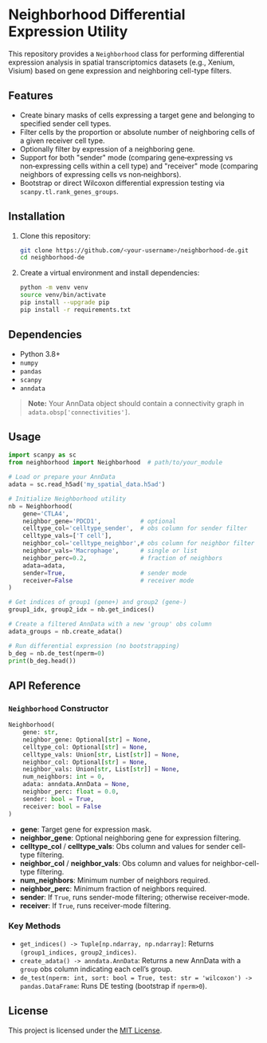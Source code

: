 # Neighborhood Differential Expression Utility

This repository provides a `Neighborhood` class for performing differential expression analysis in spatial transcriptomics datasets (e.g., Xenium, Visium) based on gene expression and neighboring cell-type filters.

## Features

* Create binary masks of cells expressing a target gene and belonging to specified sender cell types.
* Filter cells by the proportion or absolute number of neighboring cells of a given receiver cell type.
* Optionally filter by expression of a neighboring gene.
* Support for both "sender" mode (comparing gene‑expressing vs non‑expressing cells within a cell type) and "receiver" mode (comparing neighbors of expressing cells vs non‑neighbors).
* Bootstrap or direct Wilcoxon differential expression testing via `scanpy.tl.rank_genes_groups`.

## Installation

1. Clone this repository:

   ```bash
   git clone https://github.com/<your-username>/neighborhood-de.git
   cd neighborhood-de
   ```

2. Create a virtual environment and install dependencies:

   ```bash
   python -m venv venv
   source venv/bin/activate
   pip install --upgrade pip
   pip install -r requirements.txt
   ```

## Dependencies

* Python 3.8+
* `numpy`
* `pandas`
* `scanpy`
* `anndata`

> **Note:** Your AnnData object should contain a connectivity graph in `adata.obsp['connectivities']`.

## Usage

```python
import scanpy as sc
from neighborhood import Neighborhood  # path/to/your_module

# Load or prepare your AnnData
adata = sc.read_h5ad('my_spatial_data.h5ad')

# Initialize Neighborhood utility
nb = Neighborhood(
    gene='CTLA4',
    neighbor_gene='PDCD1',           # optional
    celltype_col='celltype_sender',  # obs column for sender filter
    celltype_vals=['T cell'],
    neighbor_col='celltype_neighbor',# obs column for neighbor filter
    neighbor_vals='Macrophage',      # single or list
    neighbor_perc=0.2,               # fraction of neighbors
    adata=adata,
    sender=True,                     # sender mode
    receiver=False                   # receiver mode
)

# Get indices of group1 (gene+) and group2 (gene-)
group1_idx, group2_idx = nb.get_indices()

# Create a filtered AnnData with a new 'group' obs column
adata_groups = nb.create_adata()

# Run differential expression (no bootstrapping)
b_deg = nb.de_test(nperm=0)
print(b_deg.head())
```

## API Reference

### `Neighborhood` Constructor

```python
Neighborhood(
    gene: str,
    neighbor_gene: Optional[str] = None,
    celltype_col: Optional[str] = None,
    celltype_vals: Union[str, List[str]] = None,
    neighbor_col: Optional[str] = None,
    neighbor_vals: Union[str, List[str]] = None,
    num_neighbors: int = 0,
    adata: anndata.AnnData = None,
    neighbor_perc: float = 0.0,
    sender: bool = True,
    receiver: bool = False
)
```

* **gene**: Target gene for expression mask.
* **neighbor\_gene**: Optional neighboring gene for expression filtering.
* **celltype\_col** / **celltype\_vals**: Obs column and values for sender cell-type filtering.
* **neighbor\_col** / **neighbor\_vals**: Obs column and values for neighbor-cell-type filtering.
* **num\_neighbors**: Minimum number of neighbors required.
* **neighbor\_perc**: Minimum fraction of neighbors required.
* **sender**: If `True`, runs sender-mode filtering; otherwise receiver-mode.
* **receiver**: If `True`, runs receiver-mode filtering.

### Key Methods

* `get_indices() -> Tuple[np.ndarray, np.ndarray]`: Returns `(group1_indices, group2_indices)`.
* `create_adata() -> anndata.AnnData`: Returns a new AnnData with a `group` obs column indicating each cell’s group.
* `de_test(nperm: int, sort: bool = True, test: str = 'wilcoxon') -> pandas.DataFrame`: Runs DE testing (bootstrap if `nperm>0`).

## License

This project is licensed under the [MIT License](LICENSE).
